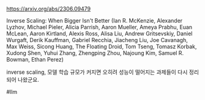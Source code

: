 https://arxiv.org/abs/2306.09479

Inverse Scaling: When Bigger Isn't Better (Ian R. McKenzie, Alexander Lyzhov, Michael Pieler, Alicia Parrish, Aaron Mueller, Ameya Prabhu, Euan McLean, Aaron Kirtland, Alexis Ross, Alisa Liu, Andrew Gritsevskiy, Daniel Wurgaft, Derik Kauffman, Gabriel Recchia, Jiacheng Liu, Joe Cavanagh, Max Weiss, Sicong Huang, The Floating Droid, Tom Tseng, Tomasz Korbak, Xudong Shen, Yuhui Zhang, Zhengping Zhou, Najoung Kim, Samuel R. Bowman, Ethan Perez)

inverse scaling, 모델 학습 규모가 커지면 오히려 성능이 떨어지는 과제들이 다시 정리되어 나왔군요.

#llm 